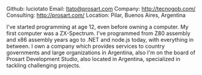 Github:   luciotato
Email:    ltato@prosart.com
Company: http://tecnogob.com/
Consulting: http://prosart.com/
Location: Pilar, Buenos Aires, Argentina

I've started programming at age 12, even before owning a computer. My first computer was a ZX-Spectrum. I've programmed
from Z80 assembly and x86 assembly years ago to .NET and node.js today, with everything in between.
I own a company which provides services to country governments and large organizations in Argentina, also I'm on the board
of Prosart Development Studio, also located in Argentina, specialized in tackling challenging projects.
